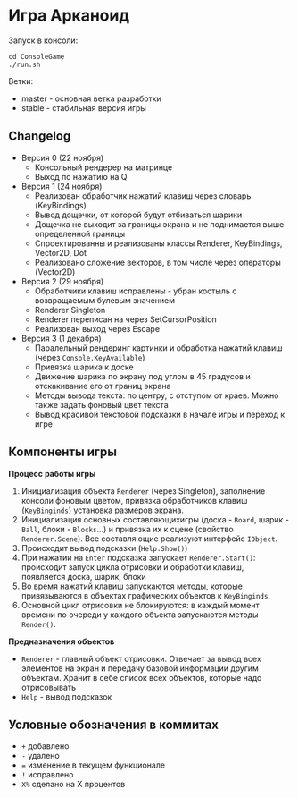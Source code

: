 ﻿# Игра Арканоид

Запуск в консоли: 
```
cd ConsoleGame
./run.sh
```

Ветки:
- master - основная ветка разработки
- stable - стабильная версия игры

## Changelog

- Версия 0 (22 ноября)
    + Консольный рендерер на матринце
    + Выход по нажатию на Q
- Версия 1 (24 ноября)
    + Реализован обработчик нажатий клавиш через словарь (KeyBindings)
    + Вывод дощечки, от которой будут отбиваться шарики
    + Дощечка не выходит за границы экрана и не поднимается выше определенной границы
    + Спроектированны и реализованы классы Renderer, KeyBindings, Vector2D, Dot
    + Реализовано сложение векторов, в том числе через операторы (Vector2D)
- Версия 2 (29 ноября)
    + Обработчики клавиш исправлены - убран костыль с возвращаемым булевым значением
    + Renderer Singleton
    + Renderer переписан на через SetCursorPosition
    + Реализован выход через Escape
- Версия 3 (1 декабря)
    + Паралельный рендеринг картинки и обработка нажатий клавиш (через `Console.KeyAvailable`)
    + Привязка шарика к доске
    + Движение шарика по экрану под углом в 45 градусов и отскакивание его от границ экрана
    + Методы вывода текста: по центру, с отступом от краев. Можно также задать фоновый цвет текста
    + Вывод красивой текстовой подсказки в начале игры и переход к игре

## Компоненты игры

**Процесс работы игры**

1. Инициализация объекта `Renderer` (через Singleton), заполнение консоли фоновым цветом, привязка обработчиков клавиш (`KeyBinginds`) установка размеров экрана.
2. Инициализация основных составляющихигры (доска - `Board`, шарик - `Ball`, блоки - `Blocks`...) и привязка их к сцене (свойство `Renderer.Scene`). Все составляющие реализуют интерфейс `IObject`.
3. Происходит вывод подсказки (`Help.Show()`)
4. При нажатии на `Enter` подсказка запускает `Renderer.Start()`: происходит запуск цикла отрисовки и обработки клавиш, появляется доска, шарик, блоки
5. Во время нажатий клавиш запускаются методы, которые привязываются в объектах графических объектов к `KeyBinginds`. 
6. Основной цикл отрисовки не блокируются: в каждый момент времени по очереди у каждого объекта запускаются методы `Render()`.

**Предназначения объектов**

- `Renderer` - главный объект отрисовки. Отвечает за вывод всех элементов на экран и передачу базовой информации другим объектам. Хранит в себе список всех объектов, которые надо отрисовывать
- `Help` - вывод подсказок

## Условные обозначения в коммитах
- `+` добавлено
- `-` удалено
- `=` изменение в текущем функционале
- `!` исправлено
- `Х%` сделано на Х процентов
